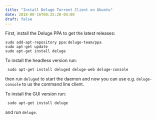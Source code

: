 ```yaml
---
title: "Install Deluge Torrent Client on Ubuntu"
date: 2018-08-16T00:25:20-04:00
draft: false
---
```


First, install the Deluge PPA to get the latest releases:

```
sudo add-apt-repository ppa:deluge-team/ppa
sudo apt-get update
sudo apt-get install deluge
```

To install the headless version run:

```
 sudo apt-get install deluged deluge-web deluge-console
```
then run `deluged` to start the daemon and now you can use e.g. `deluge-console` to us the command line client.

To install the GUI version run:

```
 sudo apt-get install deluge
```

and run `deluge`.